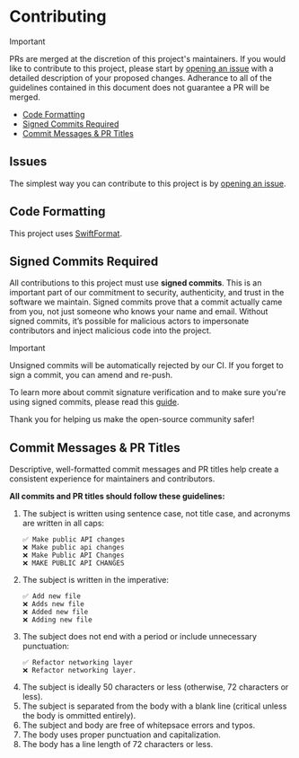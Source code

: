 # Contributing

> [!IMPORTANT]
> PRs are merged at the discretion of this project's maintainers. If you would like to contribute to this project,
> please start by [opening an issue](https://github.com/fetch-rewards/SwiftSyntaxSugar/issues/new/choose) with a
> detailed description of your proposed changes. Adherance to all of the guidelines contained in this document does
> not guarantee a PR will be merged. 

- [Code Formatting](#code-formatting)
- [Signed Commits Required](#signed-commits-required)
- [Commit Messages & PR Titles](#commit-messages--pr-titles)

## Issues

The simplest way you can contribute to this project is by [opening an issue](https://github.com/fetch-rewards/SwiftSyntaxSugar/issues/new/choose).

## Code Formatting

This project uses [SwiftFormat](https://github.com/nicklockwood/SwiftFormat).

## Signed Commits Required

All contributions to this project must use **signed commits**. This is an important part of our commitment to security, 
authenticity, and trust in the software we maintain. Signed commits prove that a commit actually came from you, not just 
someone who knows your name and email. Without signed commits, it’s possible for malicious actors to impersonate contributors 
and inject malicious code into the project.

> [!IMPORTANT]
> Unsigned commits will be automatically rejected by our CI. If you forget to sign a commit, you can amend and re-push.

To learn more about commit signature verification and to make sure you're using signed commits, please read this
[guide](https://docs.github.com/en/authentication/managing-commit-signature-verification/about-commit-signature-verification).

Thank you for helping us make the open-source community safer!

## Commit Messages & PR Titles

Descriptive, well-formatted commit messages and PR titles help create a consistent experience for maintainers and
contributors.

**All commits and PR titles should follow these guidelines:**

1. The subject is written using sentence case, not title case, and acronyms are written in all caps:
   ```
   ✅ Make public API changes
   ❌ Make public api changes
   ❌ Make Public API Changes
   ❌ MAKE PUBLIC API CHANGES
   ```
1. The subject is written in the imperative:
   ```
   ✅ Add new file
   ❌ Adds new file
   ❌ Added new file
   ❌ Adding new file
   ```
1. The subject does not end with a period or include unnecessary punctuation:
   ```
   ✅ Refactor networking layer
   ❌ Refactor networking layer.
   ```
1. The subject is ideally 50 characters or less (otherwise, 72 characters or less).
1. The subject is separated from the body with a blank line (critical unless the body is ommitted entirely).
1. The subject and body are free of whitepsace errors and typos.
1. The body uses proper punctuation and capitalization.
1. The body has a line length of 72 characters or less.
